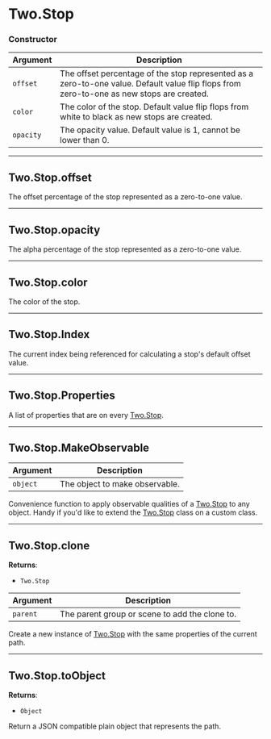 # Two.Stop






### Constructor


| Argument | Description |
| ---- | ----------- |
| `offset` | The offset percentage of the stop represented as a zero-to-one value. Default value flip flops from zero-to-one as new stops are created. |
| `color` | The color of the stop. Default value flip flops from white to black as new stops are created. |
| `opacity` | The opacity value. Default value is 1, cannot be lower than 0. |



---

<div class="instance">

## Two.Stop.offset






The offset percentage of the stop represented as a zero-to-one value.









</div>



---

<div class="instance">

## Two.Stop.opacity






The alpha percentage of the stop represented as a zero-to-one value.









</div>



---

<div class="instance">

## Two.Stop.color






The color of the stop.









</div>



---

<div class="static">

## Two.Stop.Index






The current index being referenced for calculating a stop's default offset value.









</div>



---

<div class="static">

## Two.Stop.Properties






A list of properties that are on every [Two.Stop](/documentation/stop).









</div>



---

<div class="static">

## Two.Stop.MakeObservable








| Argument | Description |
| ---- | ----------- |
| `object` | The object to make observable. |


Convenience function to apply observable qualities of a [Two.Stop](/documentation/stop) to any object. Handy if you'd like to extend the [Two.Stop](/documentation/stop) class on a custom class.



</div>



---

<div class="instance">

## Two.Stop.clone


__Returns__:



+ `Two.Stop`











| Argument | Description |
| ---- | ----------- |
| `parent` | The parent group or scene to add the clone to. |


Create a new instance of [Two.Stop](/documentation/stop) with the same properties of the current path.



</div>



---

<div class="instance">

## Two.Stop.toObject


__Returns__:



+ `Object`













Return a JSON compatible plain object that represents the path.



</div>


